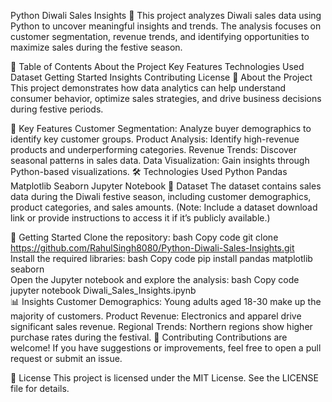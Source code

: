 Python Diwali Sales Insights 🎇
This project analyzes Diwali sales data using Python to uncover meaningful insights and trends. The analysis focuses on customer segmentation, revenue trends, and identifying opportunities to maximize sales during the festive season.

📝 Table of Contents
About the Project
Key Features
Technologies Used
Dataset
Getting Started
Insights
Contributing
License
📖 About the Project
This project demonstrates how data analytics can help understand consumer behavior, optimize sales strategies, and drive business decisions during festive periods.

🌟 Key Features
Customer Segmentation: Analyze buyer demographics to identify key customer groups.
Product Analysis: Identify high-revenue products and underperforming categories.
Revenue Trends: Discover seasonal patterns in sales data.
Data Visualization: Gain insights through Python-based visualizations.
🛠 Technologies Used
Python
Pandas
Matplotlib
Seaborn
Jupyter Notebook
📂 Dataset
The dataset contains sales data during the Diwali festive season, including customer demographics, product categories, and sales amounts.
(Note: Include a dataset download link or provide instructions to access it if it’s publicly available.)

🚀 Getting Started
Clone the repository:
bash
Copy code
git clone https://github.com/RahulSingh8080/Python-Diwali-Sales-Insights.git  
Install the required libraries:
bash
Copy code
pip install pandas matplotlib seaborn  
Open the Jupyter notebook and explore the analysis:
bash
Copy code
jupyter notebook Diwali_Sales_Insights.ipynb  
📊 Insights
Customer Demographics:
Young adults aged 18-30 make up the majority of customers.
Product Revenue:
Electronics and apparel drive significant sales revenue.
Regional Trends:
Northern regions show higher purchase rates during the festival.
🤝 Contributing
Contributions are welcome! If you have suggestions or improvements, feel free to open a pull request or submit an issue.

📜 License
This project is licensed under the MIT License. See the LICENSE file for details.

